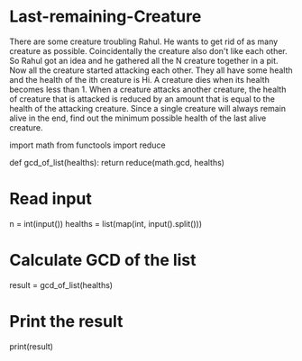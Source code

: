 # Last-remaining-Creature

There are some creature troubling Rahul. He wants to get rid of as many creature as possible. Coincidentally the creature also don't like each other. So Rahul got an idea and he gathered all the N creature together in a pit. Now all the creature started attacking each other. They all have some health and the health of the ith creature is Hi. A creature dies when its health becomes less than 1. When a creature attacks another creature, the health of creature that is attacked is reduced by an amount that is equal to the health of the attacking creature. Since a single creature will always remain alive in the end, find out the minimum possible health of the last alive creature.

import math
from functools import reduce

def gcd_of_list(healths):
    return reduce(math.gcd, healths)

# Read input
n = int(input())
healths = list(map(int, input().split()))

# Calculate GCD of the list
result = gcd_of_list(healths)

# Print the result
print(result)
